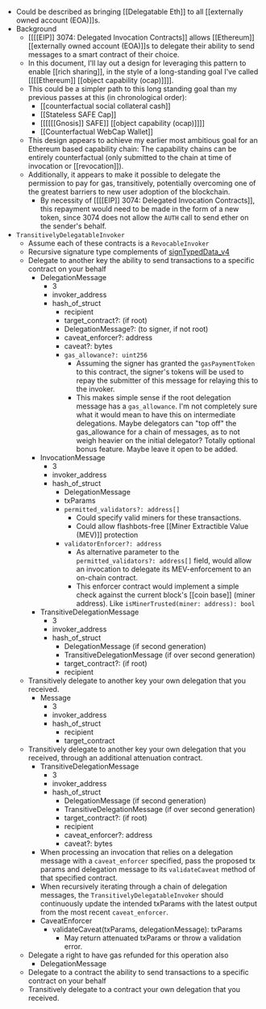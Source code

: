 - Could be described as bringing [[Delegatable Eth]] to all [[externally owned account (EOA)]]s.
- Background
    - [[[[EIP]] 3074: Delegated Invocation Contracts]] allows [[Ethereum]] [[externally owned account (EOA)]]s to delegate their ability to send messages to a smart contract of their choice.
    - In this document, I'll lay out a design for leveraging this pattern to enable [[rich sharing]], in the style of a long-standing goal I've called [[[[Ethereum]] [[object capability (ocap)]]]].
    - This could be a simpler path to this long standing goal than my previous passes at this (in chronological order):
        - [[counterfactual social collateral cash]]
        - [[Stateless SAFE Cap]]
        - [[[[[[Gnosis]] SAFE]] [[object capability (ocap)]]]]
        - [[Counterfactual WebCap Wallet]]
    - This design appears to achieve my earlier most ambitious goal for an Ethereum based capability chain: The capability chains can be entirely counterfactual (only submitted to the chain at time of invocation or [[revocation]]).
    - Additionally, it appears to make it possible to delegate the permission to pay for gas, transitively, potentially overcoming one of the greatest barriers to new user adoption of the blockchain.
        - By necessity of [[[[EIP]] 3074: Delegated Invocation Contracts]], this repayment would need to be made in the form of a new token, since 3074 does not allow the `AUTH` call to send ether on the sender's behalf.
- `TransitivelyDelegatableInvoker`
    - Assume each of these contracts is a `RevocableInvoker` 
    - Recursive signature type complements of [signTypedData_v4](https://github.com/MetaMask/eth-sig-util])
    - Delegate to another key the ability to send transactions to a specific contract on your behalf
        - DelegationMessage
            - 3
            - invoker_address
            - hash_of_struct
                - recipient
                - target_contract?: (if root)
                - DelegationMessage?: (to signer, if not root)
                - caveat_enforcer?: address
                - caveat?: bytes
                - `gas_allowance?: uint256`
                    - Assuming the signer has granted the `gasPaymentToken` to this contract, the signer's tokens will be used to repay the submitter of this message for relaying this to the invoker.
                    - This makes simple sense if the root delegation message has a `gas_allowance`. I'm not completely sure what it would mean to have this on intermediate delegations. Maybe delegators can "top off" the gas_allowance for a chain of messages, as to not weigh heavier on the initial delegator? Totally optional bonus feature. Maybe leave it open to be added.
        - InvocationMessage
            - 3
            - invoker_address
            - hash_of_struct
                - DelegationMessage
                - txParams
                - `permitted_validators?: address[]`
                    - Could specify valid miners for these transactions.
                    - Could allow flashbots-free [[Miner Extractible Value (MEV)]] protection
                - `validatorEnforcer?: address`
                    - As alternative parameter to the `permitted_validators?: address[]` field, would allow an invocation to delegate its MEV-enforcement to an on-chain contract.
                    - This enforcer contract would implement a simple check against the current block's [[coin base]] (miner address). Like `isMinerTrusted(miner: address): bool`
        - TransitiveDelegationMessage
            - 3
            - invoker_address
            - hash_of_struct
                - DelegationMessage (if second generation)
                - TransitiveDelegationMessage (if over second generation)
                - target_contract?: (if root)
                - recipient
    - Transitively delegate to another key your own delegation that you received.
        - Message
            - 3
            - invoker_address
            - hash_of_struct
                - recipient
                - target_contract
    - Transitively delegate to another key your own delegation that you received, through an additional attenuation contract.
        - TransitiveDelegationMessage
            - 3
            - invoker_address
            - hash_of_struct
                - DelegationMessage (if second generation)
                - TransitiveDelegationMessage (if over second generation)
                - target_contract?: (if root)
                - recipient
                - caveat_enforcer?: address
                - caveat?: bytes
        - When processing an invocation that relies on a delegation message with a `caveat_enforcer` specified, pass the proposed tx params and delegation message to its `validateCaveat` method of that specified contract.
        - When recursively iterating through a chain of delegation messages, the `TransitivelyDelegatableInvoker` should continuously update the intended txParams with the latest output from the most recent `caveat_enforcer`.
        - CaveatEnforcer
            - validateCaveat(txParams, delegationMessage): txParams
                - May return attenuated txParams or throw a validation error.
    - Delegate a right to have gas refunded for this operation also
        - DelegationMessage
    - Delegate to a contract the ability to send transactions to a specific contract on your behalf
    - Transitively delegate to a contract your own delegation that you received.

